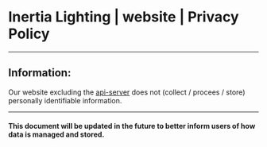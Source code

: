 # Inertia Lighting | website | Privacy Policy

---

## Information:
Our website excluding the [api-server](../discord-bot-api-server) does not (collect / procees / store) personally identifiable information.

---

#### This document will be updated in the future to better inform users of how data is managed and stored.
